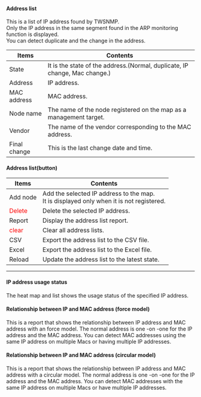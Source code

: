 #### Address list

<div class="text-lg">
This is a list of IP address found by TWSNMP.<br>
Only the IP address in the same segment found in the ARP monitoring function is displayed.<br>
You can detect duplicate and the change in the address.

| Items | Contents |
| ---- | ---- |
| State | It is the state of the address.(Normal, duplicate, IP change, Mac change.) |
| Address | IP address.|
| MAC address | MAC address.|
| Node name | The name of the node registered on the map as a management target.|
| Vendor | The name of the vendor corresponding to the MAC address.|
| Final change | This is the last change date and time.|
</div>

>>>
#### Address list(button)

<div class="text-lg">

| Items | Contents |
| ---- | ---- |
| Add node | Add the selected IP address to the map.<br> It is displayed only when it is not registered.|
| <Span style = "color: red;"> Delete </span> | Delete the selected IP address.|
| Report | Display the address list report.|
| <Span style = "color: red;"> clear </span> | Clear all address lists.|
| CSV | Export the address list to the CSV file.|
| Excel | Export the address list to the Excel file.|
| Reload | Update the address list to the latest state.|
</div>

---
#### IP address usage status

<div class = "text-lg mb-4">
The heat map and list shows the usage status of the specified IP address.
</div>

#### Relationship between IP and MAC address (force model)

<div class="text-lg mb-4">
This is a report that shows the relationship between IP address and MAC address with an force model.
The normal address is one -on -one for the IP address and the MAC address.
You can detect MAC addresses using the same IP address on multiple Macs or having multiple IP addresses.
</div>



#### Relationship between IP and MAC address (circular model)

<div class="text-lg mb-4">
This is a report that shows the relationship between IP address and MAC address with a circular model.
The normal address is one -on -one for the IP address and the MAC address.
You can detect MAC addresses with the same IP address on multiple Macs or have multiple IP addresses.
</div>
